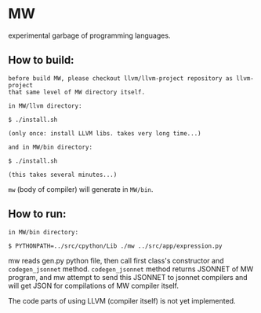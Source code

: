 # MW
experimental garbage of programming languages.

## How to build:

```
before build MW, please checkout llvm/llvm-project repository as llvm-project
that same level of MW directory itself.

in MW/llvm directory:

$ ./install.sh

(only once: install LLVM libs. takes very long time...)

and in MW/bin directory:

$ ./install.sh

(this takes several minutes...)
```

`mw` (body of compiler) will generate in `MW/bin`.

## How to run:

```
in MW/bin directory:

$ PYTHONPATH=../src/cpython/Lib ./mw ../src/app/expression.py
```

mw reads gen.py python file, then call first class's constructor and `codegen_jsonnet` method.
`codegen_jsonnet` method returns JSONNET of MW program, and mw attempt to send this JSONNET to jsonnet compilers and will get JSON for compilations of MW compiler itself.

The code parts of using LLVM (compiler itself) is not yet implemented.

